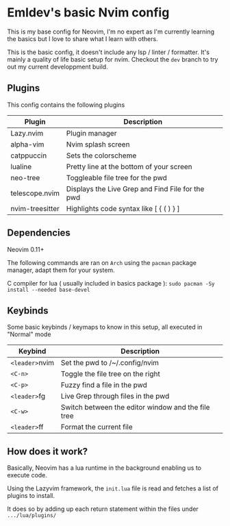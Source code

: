 # Emldev's basic Nvim config
This is my base config for Neovim, I'm no expert as I'm currently learning the basics
but I love to share what I learn with others.

This is the basic config, it doesn't include any lsp / linter / formatter. It's mainly a quality of life basic setup for nvim. Checkout the `dev` branch to try out my current developpment build.

## Plugins
This config contains the following plugins

| Plugin | Description |
|--------|-------------|
| Lazy.nvim|Plugin manager|
| alpha-vim|Nvim splash screen|
| catppuccin|Sets the colorscheme|
| lualine| Pretty line at the bottom of your screen|
| neo-tree| Toggleable file tree for the pwd |
| telescope.nvim| Displays the Live Grep and Find File for the pwd |
| nvim-treesitter| Highlights code syntax like [ { ( ) } ] |

## Dependencies
Neovim 0.11+

The following commands are ran on `Arch` using the `pacman` package manager,
adapt them for your system.

C compiler for lua ( usually included in basics package ): `sudo pacman -Sy install --needed base-devel`

## Keybinds
Some basic keybinds / keymaps to know in this setup, all executed in "Normal" mode

|Keybind| Description|
|---|---|
|`<leader>`nvim| Set the pwd to /~/.config/nvim |
|`<C-n>`| Toggle the file tree on the right |
|`<C-p>`| Fuzzy find a file in the pwd |
|`<leader>`fg | Live Grep through files in the pwd |
|`<C-w>`|Switch between the editor window and the file tree |
|`<leader>`ff | Format the current file |

## How does it work?
Basically, Neovim has a lua runtime in the background enabling us to execute code.

Using the Lazyvim framework, the `init.lua` file is read and fetches a list of plugins to install.

It does so by adding up each return statement within the files under `.../lua/plugins/`
